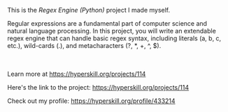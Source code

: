 This is the *Regex Engine (Python)* project I made myself.


<p>Regular expressions are a fundamental part of computer science and natural language processing. In this project, you will write an extendable regex engine that can handle basic regex syntax, including literals (a, b, c, etc.), wild-cards (.), and metacharacters (?, *, +, ^, $).</p><br/><br/>Learn more at <a href="https://hyperskill.org/projects/114?utm_source=ide&utm_medium=ide&utm_campaign=ide&utm_content=project-card">https://hyperskill.org/projects/114</a>

Here's the link to the project: https://hyperskill.org/projects/114

Check out my profile: https://hyperskill.org/profile/433214